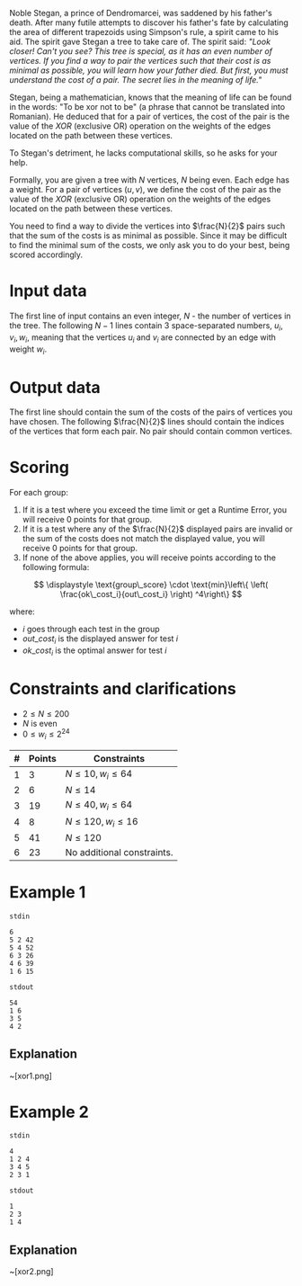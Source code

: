 Noble Stegan, a prince of Dendromarcei, was saddened by his father's death. After many futile attempts to discover his father's fate by calculating the area of different trapezoids using Simpson's rule, a spirit came to his aid. The spirit gave Stegan a tree to take care of. The spirit said: _"Look closer! Can't you see? This tree is special, as it has an even number of vertices. If you find a way to pair the vertices such that their cost is as minimal as possible, you will learn how your father died. But first, you must understand the cost of a pair. The secret lies in the meaning of life."_

Stegan, being a mathematician, knows that the meaning of life can be found in the words: "To be xor not to be" (a phrase that cannot be translated into Romanian). He deduced that for a pair of vertices, the cost of the pair is the value of the $XOR$ (exclusive OR) operation on the weights of the edges located on the path between these vertices.

To Stegan's detriment, he lacks computational skills, so he asks for your help.

Formally, you are given a tree with $N$ vertices, $N$ being even. Each edge has a weight. For a pair of vertices $(u,v)$, we define the cost of the pair as the value of the $XOR$ (exclusive OR) operation on the weights of the edges located on the path between these vertices.

You need to find a way to divide the vertices into $\frac{N}{2}$ pairs such that the sum of the costs is as minimal as possible. Since it may be difficult to find the minimal sum of the costs, we only ask you to do your best, being scored accordingly.

# Input data

The first line of input contains an even integer, $N$ - the number of vertices in the tree. The following $N-1$ lines contain $3$ space-separated numbers, $u_i, v_i, w_i,$ meaning that the vertices $u_i$ and $v_i$ are connected by an edge with weight $w_i$.

# Output data

The first line should contain the sum of the costs of the pairs of vertices you have chosen. The following $\frac{N}{2}$ lines should contain the indices of the vertices that form each pair. No pair should contain common vertices.

# Scoring

For each group:

1. If it is a test where you exceed the time limit or get a Runtime Error, you will receive $0$ points for that group.
2. If it is a test where any of the $\frac{N}{2}$ displayed pairs are invalid or the sum of the costs does not match the displayed value, you will receive $0$ points for that group.
3. If none of the above applies, you will receive points according to the following formula:

$$
\displaystyle \text{group\_score} \cdot \text{min}\left\{ \left( \frac{ok\_cost_i}{out\_cost_i} \right) ^4\right\}
$$

where:

* $i$ goes through each test in the group
* $out\_cost_i$ is the displayed answer for test $i$
* $ok\_cost_i$ is the optimal answer for test $i$

# Constraints and clarifications

* $2 \leq N \leq 200$
* $N$ is even
* $0 \leq w_i \leq 2^{24}$

| # | Points | Constraints          |
| - | ------- | ------------------- |
| 1 | 3     | $N \leq 10, w_i \leq 64$|
| 2 | 6    | $N \leq 14$      |
| 3 | 19    | $N \leq 40, w_i \leq 64$|    |
| 4 | 8      | $N \leq 120, w_i \leq 16$|   |
| 5 | 41 | $N \leq 120$    |
| 6 | 23    | No additional constraints.    |

# Example 1

`stdin`
```
6
5 2 42
5 4 52
6 3 26
4 6 39
1 6 15
```

`stdout`
```
54
1 6
3 5
4 2
```

## Explanation

~[xor1.png]

# Example 2

`stdin`
```
4
1 2 4
3 4 5
2 3 1
```

`stdout`
```
1
2 3
1 4
```

## Explanation

~[xor2.png]